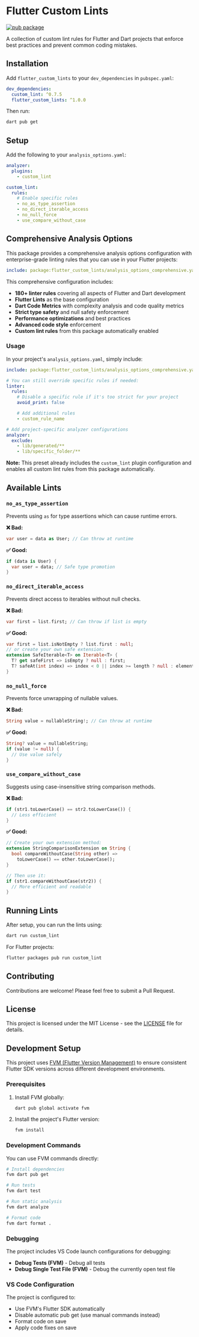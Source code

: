 # Flutter Custom Lints

[![pub package](https://img.shields.io/pub/v/flutter_custom_lints.svg)](https://pub.dev/packages/flutter_custom_lints)

A collection of custom lint rules for Flutter and Dart projects that enforce best practices and prevent common coding mistakes.

## Installation

Add `flutter_custom_lints` to your `dev_dependencies` in `pubspec.yaml`:

```yaml
dev_dependencies:
  custom_lint: ^0.7.5
  flutter_custom_lints: ^1.0.0
```

Then run:

```bash
dart pub get
```

## Setup

Add the following to your `analysis_options.yaml`:

```yaml
analyzer:
  plugins:
    - custom_lint

custom_lint:
  rules:
    # Enable specific rules
    - no_as_type_assertion
    - no_direct_iterable_access
    - no_null_force
    - use_compare_without_case
```

## Comprehensive Analysis Options

This package provides a comprehensive analysis options configuration with enterprise-grade linting rules that you can use in your Flutter projects:

```yaml
include: package:flutter_custom_lints/analysis_options_comprehensive.yaml
```

This comprehensive configuration includes:

- **180+ linter rules** covering all aspects of Flutter and Dart development
- **Flutter Lints** as the base configuration
- **Dart Code Metrics** with complexity analysis and code quality metrics
- **Strict type safety** and null safety enforcement
- **Performance optimizations** and best practices
- **Advanced code style** enforcement
- **Custom lint rules** from this package automatically enabled

### Usage

In your project's `analysis_options.yaml`, simply include:

```yaml
include: package:flutter_custom_lints/analysis_options_comprehensive.yaml

# You can still override specific rules if needed:
linter:
  rules:
    # Disable a specific rule if it's too strict for your project
    avoid_print: false

    # Add additional rules
    - custom_rule_name

# Add project-specific analyzer configurations
analyzer:
  exclude:
    - lib/generated/**
    - lib/specific_folder/**
```

**Note:** This preset already includes the `custom_lint` plugin configuration and enables all custom lint rules from this package automatically.

## Available Lints

### `no_as_type_assertion`

Prevents using `as` for type assertions which can cause runtime errors.

**❌ Bad:**

```dart
var user = data as User; // Can throw at runtime
```

**✅ Good:**

```dart
if (data is User) {
  var user = data; // Safe type promotion
}
```

### `no_direct_iterable_access`

Prevents direct access to iterables without null checks.

**❌ Bad:**

```dart
var first = list.first; // Can throw if list is empty
```

**✅ Good:**

```dart
var first = list.isNotEmpty ? list.first : null;
// or create your own safe extension:
extension SafeIterable<T> on Iterable<T> {
  T? get safeFirst => isEmpty ? null : first;
  T? safeAt(int index) => index < 0 || index >= length ? null : elementAt(index);
}
```

### `no_null_force`

Prevents force unwrapping of nullable values.

**❌ Bad:**

```dart
String value = nullableString!; // Can throw at runtime
```

**✅ Good:**

```dart
String? value = nullableString;
if (value != null) {
  // Use value safely
}
```

### `use_compare_without_case`

Suggests using case-insensitive string comparison methods.

**❌ Bad:**

```dart
if (str1.toLowerCase() == str2.toLowerCase()) {
  // Less efficient
}
```

**✅ Good:**

```dart
// Create your own extension method:
extension StringComparisonExtension on String {
  bool compareWithoutCase(String other) =>
    toLowerCase() == other.toLowerCase();
}

// Then use it:
if (str1.compareWithoutCase(str2)) {
  // More efficient and readable
}
```

## Running Lints

After setup, you can run the lints using:

```bash
dart run custom_lint
```

For Flutter projects:

```bash
flutter packages pub run custom_lint
```

## Contributing

Contributions are welcome! Please feel free to submit a Pull Request.

## License

This project is licensed under the MIT License - see the [LICENSE](LICENSE) file for details.

## Development Setup

This project uses [FVM (Flutter Version Management)](https://fvm.app/) to ensure consistent Flutter SDK versions across different development environments.

### Prerequisites

1. Install FVM globally:

   ```bash
   dart pub global activate fvm
   ```

2. Install the project's Flutter version:

   ```bash
   fvm install
   ```

### Development Commands

You can use FVM commands directly:

```bash
# Install dependencies
fvm dart pub get

# Run tests
fvm dart test

# Run static analysis
fvm dart analyze

# Format code
fvm dart format .
```

### Debugging

The project includes VS Code launch configurations for debugging:

- **Debug Tests (FVM)** - Debug all tests
- **Debug Single Test File (FVM)** - Debug the currently open test file

### VS Code Configuration

The project is configured to:

- Use FVM's Flutter SDK automatically
- Disable automatic pub get (use manual commands instead)
- Format code on save
- Apply code fixes on save
